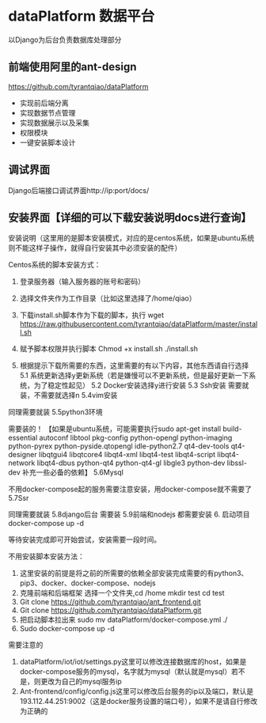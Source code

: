 # dataPlatform 数据平台
以Django为后台负责数据库处理部分

## 前端使用阿里的ant-design
https://github.com/tyrantqiao/dataPlatform

- 实现前后端分离
- 实现数据节点管理
- 实现数据展示以及采集
- 权限模块
- 一键安装脚本设计

## 调试界面

Django后端接口调试界面http://ip:port/docs/

## 安装界面【详细的可以下载安装说明docs进行查询】

安装说明（这里用的是脚本安装模式，对应的是centos系统，如果是ubuntu系统则不能这样子操作，就得自行安装其中必须安装的配件）

Centos系统的脚本安装方式：

1. 登录服务器（输入服务器的账号和密码）
2. 选择文件夹作为工作目录（比如这里选择了/home/qiao）


3. 下载install.sh脚本作为下载的脚本，执行
wget https://raw.githubusercontent.com/tyrantqiao/dataPlatform/master/install.sh

4. 赋予脚本权限并执行脚本
Chmod +x install.sh
./install.sh


5. 根据提示下载所需要的东西，这里需要的有以下内容，其他东西请自行选择
  5.1 系统更新选择y更新系统（若是嫌慢可以不更新系统，但是最好更新一下系统，为了稳定性起见）
  5.2 Docker安装选择y进行安装
  5.3 Ssh安装
    需要就装，不需要就选择n
  5.4vim安装

  同理需要就装
  5.5python3环境

  需要装的！
  【如果是ubuntu系统，可能需要执行sudo apt-get install build-essential autoconf libtool pkg-config python-opengl python-imaging python-pyrex python-pyside.qtopengl idle-python2.7 qt4-dev-tools qt4-designer libqtgui4 libqtcore4 libqt4-xml libqt4-test libqt4-script libqt4-network libqt4-dbus python-qt4 python-qt4-gl libgle3 python-dev libssl-dev
  补充一些必备的依赖】
  5.6Mysql

  不用docker-compose起的服务需要注意安装，用docker-compose就不需要了
  5.7Ssr

  同理需要就装
  5.8django后台
   需要装
  5.9前端和nodejs
  都需要安装
6. 启动项目
docker-compose up -d

等待安装完成即可开始尝试，安装需要一段时间。

不用安装脚本安装方法：
  1. 这里安装的前提是将之前的所需要的依赖全部安装完成需要的有python3、pip3、docker、docker-compose、nodejs
  2. 克隆前端和后端框架
  选择一个文件夹,cd /home   mkdir test   cd  test
  3. Git clone https://github.com/tyrantqiao/ant_frontend.git
  4. Git clone https://github.com/tyrantqiao/dataPlatform.git
  5. 把启动脚本拉出来 sudo mv dataPlatform/docker-compose.yml ./
  6. Sudo docker-compose up -d

需要注意的
  1. dataPlatform/iot/iot/settings.py这里可以修改连接数据库的host，如果是docker-compose服务的mysql，名字就为mysql（默认就是mysql）若不是，则更改为自己的mysql服务ip
  2. Ant-frontend/config/config.js这里可以修改后台服务的ip以及端口，默认是193.112.44.251:9002（这是docker服务设置的端口号），如果不是请自行修改为正确的
